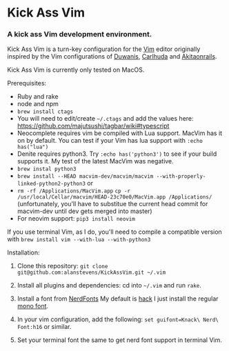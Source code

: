 # Kick Ass Vim

### A kick ass Vim development environment.

Kick Ass Vim is a turn-key configuration for the [Vim][] editor originally inspired by the Vim configurations of [Duwanis][], [Carlhuda][] and [Akitaonrails][].

Kick Ass Vim is currently only tested on MacOS.

Prerequisites:
* Ruby and rake
* node and npm
* `brew install ctags`
* You will need to edit/create `~/.ctags` and add the values here:
  https://github.com/majutsushi/tagbar/wiki#typescript
* Neocomplete requires vim be compiled with Lua support. MacVim has it on by default.
  You can test if your Vim has lua support with `:echo has("lua")`
* Denite requires python3. Try `:echo has('python3')` to see if your build supports it. My test of the latest MacVim was negative.
* `brew instal python3`
* `brew install --HEAD macvim-dev/macvim/macvim --with-properly-linked-python2-python3` or
* `rm -rf /Applications/MacVim.app`
  `cp -r /usr/local/Cellar/macvim/HEAD-23c70e0/MacVim.app /Applications/`
(unfortunately, you'll have to substitue the current head commit for macvim-dev until dev gets merged into master)
* For neovim support: `pip3 install neovim`

If you use terminal Vim, as I do, you'll need to compile a compatible
version with `brew install vim --with-lua --with-python3`

Installation:
1. Clone this repository: `git clone git@github.com:alanstevens/KickAssVim.git ~/.vim`

2. Install all plugins and dependencies: cd into `~/.vim` and run `rake`.

3. Install a font from [NerdFonts][] My default is [hack][] I just install the regular [mono font][].

4. In your vim configuration, add the following: `set guifont=Knack\ Nerd\ Font:h16` or similar.

5. Set your terminal font the same to get nerd font support in terminal Vim.

[Vim]: http://www.vim.org
[Duwanis]: https://github.com/duwanis/vim_config
[Carlhuda]: http://github.com/carlhuda/janus
[Akitaonrails]: https://github.com/akitaonrails/vimfiles
[NerdFonts]: http://nerdfonts.com/
[hack]: https://github.com/ryanoasis/nerd-fonts/releases/download/v1.0.0/Hack.zip
[mono font]: https://github.com/alanstevens/KickAssVim/blob/master/fonts/Hack/Knack%20Regular%20Nerd%20Font%20Complete%20Mono.ttf
